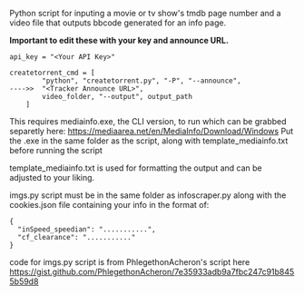 Python script for inputing a movie or tv show's tmdb page number and a video file that outputs bbcode generated for an info page.

**Important to edit these with your key and announce URL.**

    api_key = "<Your API Key>"

    createtorrent_cmd = [
            "python", "createtorrent.py", "-P", "--announce",
    ---->>  "<Tracker Announce URL>",
            video_folder, "--output", output_path
        ]
    
This requires mediainfo.exe, the CLI version, to run which can be grabbed separetly here:
https://mediaarea.net/en/MediaInfo/Download/Windows
Put the .exe in the same folder as the script, along with template_mediainfo.txt before running the script

template_mediainfo.txt is used for formatting the output and can be adjusted to your liking.

imgs.py script must be in the same folder as infoscraper.py along with the cookies.json file containing your info in the format of:
    
    {
      "inSpeed_speedian": "...........",
      "cf_clearance": "..........."
    }

code for imgs.py script is from PhlegethonAcheron's script here https://gist.github.com/PhlegethonAcheron/7e35933adb9a7fbc247c91b8455b59d8
